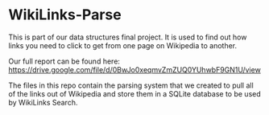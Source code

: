 # WikiLinks-Parse

This is part of our data structures final project. It is used to  find out how links you need to click to get from one page on Wikipedia to another.

Our full report can be found here: https://drive.google.com/file/d/0BwJo0xeqmvZmZUQ0YUhwbF9GN1U/view

The files in this repo contain the parsing system that we created to pull all of the links out of Wikipedia and store them in a SQLite database to be used by WikiLinks Search.
